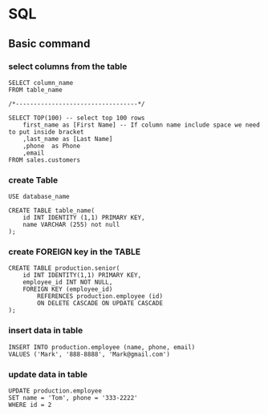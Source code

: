 # SQL

## Basic command
### select columns from the table
```
SELECT column_name
FROM table_name

/*----------------------------------*/

SELECT TOP(100) -- select top 100 rows
	first_name as [First Name] -- If column name include space we need to put inside bracket
	,last_name as [Last Name]
	,phone	as Phone
	,email
FROM sales.customers
```

### create Table
```
USE database_name

CREATE TABLE table_name(
	id INT IDENTITY (1,1) PRIMARY KEY,
	name VARCHAR (255) not null
);
```

### create FOREIGN key in the TABLE
```
CREATE TABLE production.senior(
	id INT IDENTITY(1,1) PRIMARY KEY,
	employee_id INT NOT NULL,
	FOREIGN KEY (employee_id)
		REFERENCES production.employee (id)
		ON DELETE CASCADE ON UPDATE CASCADE
);
```

### insert data in table
```
INSERT INTO production.employee (name, phone, email)
VALUES ('Mark', '888-8888', 'Mark@gmail.com')
```


### update data in table
```
UPDATE production.employee
SET name = 'Tom', phone = '333-2222'
WHERE id = 2
```
